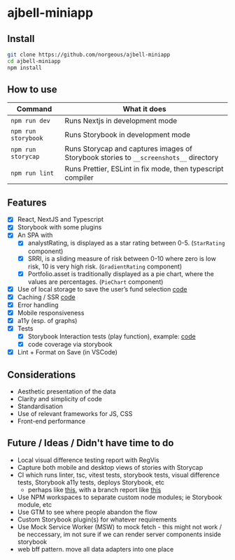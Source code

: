 # ajbell-miniapp

## Install

```sh
git clone https://github.com/norgeous/ajbell-miniapp
cd ajbell-miniapp
npm install
```

## How to use

| Command             | What it does                                                                          |
| ------------------- | ------------------------------------------------------------------------------------- |
| `npm run dev`       | Runs Nextjs in development mode                                                       |
| `npm run storybook` | Runs Storybook in development mode                                                    |
| `npm run storycap`  | Runs Storycap and captures images of Storybook stories to `__screenshots__` directory |
| `npm run lint`      | Runs Prettier, ESLint in fix mode, then typescript compiler                           |

## Features

- [x] React, NextJS and Typescript
- [x] Storybook with some plugins
- [x] An SPA with
  - [x] analystRating, is displayed as a star rating between 0-5. (`StarRating` component)
  - [x] SRRI, is a sliding measure of risk between 0-10 where zero is low risk, 10 is very high risk. (`GradientRating` component)
  - [x] Portfolio.asset is traditionally displayed as a pie chart, where the values are percentages. (`PieChart` component)
- [x] Use of local storage to save the user’s fund selection [code](https://github.com/norgeous/ajbell-miniapp/blob/main/components/StrategySelector/index.tsx#L28)
- [x] Caching / SSR [code](https://github.com/norgeous/ajbell-miniapp/blob/main/app/page.tsx#L5)
- [x] Error handling
- [x] Mobile responsiveness
- [x] a11y (esp. of graphs)
- [x] Tests
  - [x] Storybook Interaction tests (play function), example: [code](https://github.com/norgeous/ajbell-miniapp/blob/main/components/StrategySelector/index.stories.ts#L18)
  - [x] code coverage via storybook
- [x] Lint + Format on Save (in VSCode)

## Considerations

- Aesthetic presentation of the data
- Clarity and simplicity of code
- Standardisation
- Use of relevant frameworks for JS, CSS
- Front-end performance

## Future / Ideas / Didn't have time to do

- Local visual difference testing report with RegVis
- Capture both mobile and desktop views of stories with Storycap
- CI which runs linter, tsc, vitest tests, storybook tests, visual difference tests, Storybook a11y tests, deploys Storybook, etc
  - perhaps like [this](https://github.com/norgeous/ComfyUI-UI-Builder/pull/35), with a branch report like [this](https://norgeous.github.io/ComfyUI-UI-Builder/pr-preview/pr-35/)
- Use NPM workspaces to separate custom node modules; ie Storybook module, etc
- Use GTM to see where people abandon the flow
- Custom Storybook plugin(s) for whatever requirements
- Use Mock Service Worker (MSW) to mock fetch - this might not work / be neccessary, im not sure if we can render server components inside storybook
- web bff pattern. move all data adapters into one place

